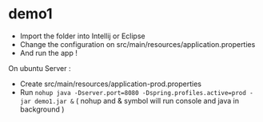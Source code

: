 # demo1

- Import the folder into Intellij or Eclipse
- Change the configuration on src/main/resources/application.properties
- And run the app !

On ubuntu Server :
- Create src/main/resources/application-prod.properties
- Run `nohup java -Dserver.port=8080 -Dspring.profiles.active=prod -jar demo1.jar &`
  ( nohup and & symbol will run console and java in background )